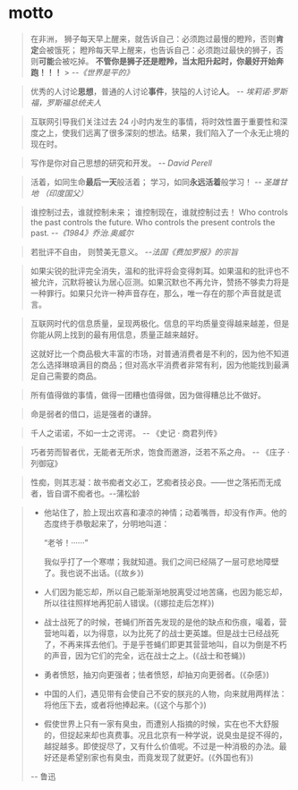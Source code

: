 # motto

> 在非洲，
> 狮子每天早上醒来，就告诉自己：必须跑过最慢的瞪羚，否则**肯定**会被饿死；
> 瞪羚每天早上醒来，也告诉自己：必须跑过最快的狮子，否则**可能**会被吃掉。
> **不管你是狮子还是瞪羚，当太阳升起时，你最好开始奔跑！！！** > _--《世界是平的》_

> 优秀的人讨论**思想**，普通的人讨论**事件**，狭隘的人讨论**人**。 _-- 埃莉诺·罗斯福，罗斯福总统夫人_

> 互联网引导我们关注过去 24 小时内发生的事情，将时效性置于重要性和深度之上，使我们远离了很多深刻的想法。结果，我们陷入了一个永无止境的现在时。

> 写作是你对自己思想的研究和开发。 _-- David Perell_

> 活着，如同生命**最后一天**般活着；
> 学习，如同**永远活着**般学习！
> _-- 圣雄甘地 （印度国父）_

> 谁控制过去，谁就控制未来；
> 谁控制现在，谁就控制过去！
> Who controls the past controls the future. Who controls the present controls the past. _--《1984》乔治.奥威尔_

> 若批评不自由，
> 则赞美无意义。
> _--法国《费加罗报》的宗旨_

> 如果尖锐的批评完全消失，温和的批评将会变得刺耳。如果温和的批评也不被允许，沉默将被认为居心叵测。如果沉默也不再允许，赞扬不够卖力将是一种罪行。如果只允许一种声音存在，那么，唯一存在的那个声音就是谎言。

> 互联网时代的信息质量，呈现两极化。信息的平均质量变得越来越差，但是你能从网上找到的最有用信息，质量正越来越好。
>
> 这就好比一个商品极大丰富的市场，对普通消费者是不利的，因为他不知道怎么选择琳琅满目的商品；但对高水平消费者非常有利，因为他能找到最满足自己需要的商品。

> 所有值得做的事情，做得一团糟也值得做，因为做得糟总比不做好。

> 命是弱者的借口，运是强者的谦辞。

> 千人之诺诺，不如一士之谔谔。 -- 《史记 · 商君列传》

> 巧者劳而智者优，无能者无所求，饱食而邀游，泛若不系之舟。 -- 《庄子 · 列御寇》

> 性痴，则其志凝：故书痴者文必工，艺痴者技必良。——世之落拓而无成者，皆自谓不痴者也。--蒲松龄

> - 他站住了，脸上现出欢喜和凄凉的神情；动着嘴唇，却没有作声。他的态度终于恭敬起来了，分明地叫道：
>
>   “老爷！······”
>
>   我似乎打了一个寒噤；我就知道。我们之间已经隔了一层可悲地障壁了。我也说不出话。(《故乡》)
>
> - 人们因为能忘却，所以自己能渐渐地脱离受过地苦痛，也因为能忘却，所以往往照样地再犯前人错误。(《娜拉走后怎样》)
>
> - 战士战死了的时候，苍蝇们所首先发现的是他的缺点和伤痕，嘬着，营营地叫着，以为得意，以为比死了的战士更英雄。但是战士已经战死了，不再来挥去他们。于是乎苍蝇们即更其营营地叫，自以为倒是不朽的声音，因为它们的完全，远在战士之上。(《战士和苍蝇》)
>
> - 勇者愤怒，抽刃向更强者；怯者愤怒，却抽刃向更弱者。(《杂感》)
>
> - 中国的人们，遇见带有会使自己不安的朕兆的人物，向来就用两样法：将他压下去，或者将他捧起来。(《这个与那个》)
>
> - 假使世界上只有一家有臭虫，而遭别人指摘的时候，实在也不大舒服的，但捉起来却也真费事。况且北京有一种学说，说臭虫是捉不得的，越捉越多。即使捉尽了，又有什么价值呢。不过是一种消极的办法。最好还是希望别家也有臭虫，而竟发现了就更好。(《外国也有》)
>
> 
>
>  -- 鲁迅


